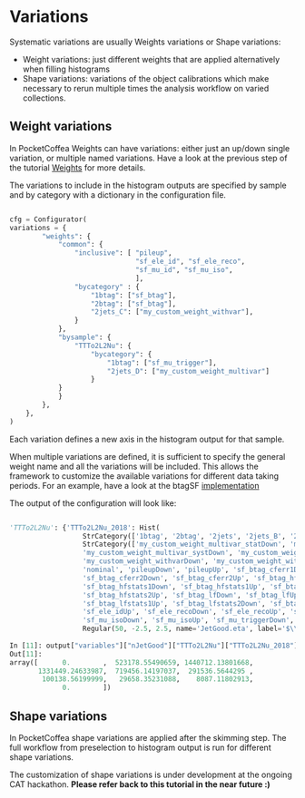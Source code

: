 # Variations

Systematic variations are usually Weights variations or Shape variations: 

- Weight variations: just different weights that are applied alternatively when filling histograms
- Shape variations: variations of the object calibrations which make necessary to rerun multiple times the analysis
  workflow on varied collections. 
  
## Weight variations

In PocketCoffea Weights can have variations: either just an up/down single variation, or multiple named variations. 
Have a look at the previous step of the tutorial [Weights](../4_Weights) for more details. 

The variations to include in the histogram outputs are specified by sample and by category with a dictionary in the
configuration file. 

```python

cfg = Configurator(
variations = {
        "weights": {
            "common": {
                "inclusive": [ "pileup",
                               "sf_ele_id", "sf_ele_reco",
                               "sf_mu_id", "sf_mu_iso",
                               ],
                "bycategory" : {
                    "1btag": ["sf_btag"],
                    "2btag": ["sf_btag"],
                    "2jets_C": ["my_custom_weight_withvar"],
                }
            },
            "bysample": {
                "TTTo2L2Nu": {
                    "bycategory": {
                        "1btag": ["sf_mu_trigger"],
                        "2jets_D": ["my_custom_weight_multivar"]
                    }
            }
            }
        },
    },
)
```

Each variation defines a new axis in the histogram output for that sample. 

When multiple variations are defined, it is
sufficient to specify the general weight name and all the variations will be included. 
This allows the framework to customize the available variations for different data taking periods. 
For an example, have a look at the btagSF
[implementation](https://github.com/PocketCoffea/PocketCoffea/blob/main/pocket_coffea/lib/weights/common/common.py#L106)

The output of the configuration will look like: 


```python

'TTTo2L2Nu': {'TTTo2L2Nu_2018': Hist(
                  StrCategory(['1btag', '2btag', '2jets', '2jets_B', '2jets_C', '2jets_D', 'baseline'], name='cat', label='Category'),
                  StrCategory(['my_custom_weight_multivar_statDown', 'my_custom_weight_multivar_statUp', 
                  'my_custom_weight_multivar_systDown', 'my_custom_weight_multivar_systUp', 
                  'my_custom_weight_withvarDown', 'my_custom_weight_withvarUp', 
                  'nominal', 'pileupDown', 'pileupUp', 'sf_btag_cferr1Down', 'sf_btag_cferr1Up', 
                  'sf_btag_cferr2Down', 'sf_btag_cferr2Up', 'sf_btag_hfDown', 'sf_btag_hfUp', 
                  'sf_btag_hfstats1Down', 'sf_btag_hfstats1Up', 'sf_btag_hfstats2Down', 
                  'sf_btag_hfstats2Up', 'sf_btag_lfDown', 'sf_btag_lfUp', 'sf_btag_lfstats1Down', 
                  'sf_btag_lfstats1Up', 'sf_btag_lfstats2Down', 'sf_btag_lfstats2Up', 'sf_ele_idDown',
                  'sf_ele_idUp', 'sf_ele_recoDown', 'sf_ele_recoUp', 'sf_mu_idDown', 'sf_mu_idUp', 
                  'sf_mu_isoDown', 'sf_mu_isoUp', 'sf_mu_triggerDown', 'sf_mu_triggerUp'], name='variation', label='Variation'),
                  Regular(50, -2.5, 2.5, name='JetGood.eta', label='$\\eta_{j}$'),
                  
In [11]: output["variables"]["nJetGood"]["TTTo2L2Nu"]["TTTo2L2Nu_2018"][{"cat": "1btag","variation":"sf_btag_hfstats2Up"}].values()
Out[11]: 
array([      0.        ,  523178.55490659, 1440712.13801668,
       1331449.24633987,  719456.14197037,  291536.5644295 ,
        100138.56199999,   29658.35231088,    8087.11802913,
             0.        ])

```


## Shape variations

In PocketCoffea shape variations are applied after the skimming step. The full workflow from preselection to histogram
output is run for different shape variations. 

The customization of shape variations is under development at the ongoing CAT hackathon. **Please refer back to this
tutorial in the near future :)** 
